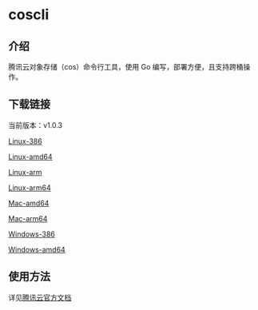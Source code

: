 # coscli

## 介绍

腾讯云对象存储（cos）命令行工具，使用 Go 编写，部署方便，且支持跨桶操作。

## 下载链接

当前版本：v1.0.3

[Linux-386](https://github.com/tencentyun/coscli/releases/download/v1.0.3/coscli-v1.0.3-linux-386)

[Linux-amd64](https://github.com/tencentyun/coscli/releases/download/v1.0.3/coscli-v1.0.3-linux-amd64)

[Linux-arm](https://github.com/tencentyun/coscli/releases/download/v1.0.3/coscli-v1.0.3-linux-arm)

[Linux-arm64](https://github.com/tencentyun/coscli/releases/download/v1.0.3/coscli-v1.0.3-linux-arm64)

[Mac-amd64](https://github.com/tencentyun/coscli/releases/download/v1.0.3/coscli-v1.0.3-darwin-amd64)

[Mac-arm64](https://github.com/tencentyun/coscli/releases/download/v1.0.3/coscli-v1.0.3-darwin-arm64)

[Windows-386](https://github.com/tencentyun/coscli/releases/download/v1.0.3/coscli-v1.0.3-windows-386.exe)

[Windows-amd64](https://github.com/tencentyun/coscli/releases/download/v1.0.3/coscli-v1.0.3-windows-amd64.exe)

## 使用方法

详见[腾讯云官方文档](https://cloud.tencent.com/document/product/436/63143)

